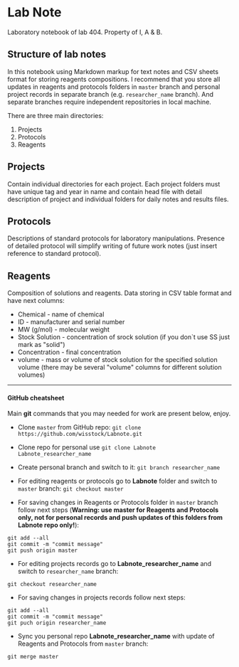 Lab Note
========

Laboratory notebook of lab 404.
Property of I, A & B.


## Structure of lab notes
In this notebook using Markdown markup for text notes and CSV sheets format for storing reagents compositions. I recommend that you store all updates in reagents and protocols folders in `master` branch and personal project records in separate branch (e.g. `researcher_name` branch). And separate branches require independent repositories in local machine. 


There are three main directories:
 1. Projects
 2. Protocols
 3. Reagents


## Projects
Contain individual directories for each project.
Each project folders must have unique tag and year in name and contain head file with detail description of project and individual folders for daily notes and results files.

## Protocols
Descriptions of standard protocols for laboratory manipulations. Presence of detailed protocol will simplify writing of future work notes (just insert reference to standard protocol).

## Reagents
Composition of solutions and reagents.
Data storing in CSV table format and have next columns:
 - Chemical - name of chemical
 - ID - manufacturer and serial number
 - MW (g/mol) - molecular weight
 - Stock Solution - concentration of srock solution (if you don`t use SS just mark as "solid")
 - Concentration - final concentration
 - volume - mass or volume of stock solution for the specified solution volume (there may be several "volume" columns for different solution volumes)

---

#### GitHub cheatsheet

Main **git** commands that you may needed for work are present below, enjoy.


- Clone `master` from GitHub repo: `git clone https://github.com/wisstock/Labnote.git`
- Clone repo for personal use `git clone Labnote Labnote_researcher_name`
- Create personal branch and switch to it: `git branch researcher_name`


- For editing reagents or protocols go to **Labnote** folder and switch to `master` branch: `git checkout master`
- For saving changes in Reagents or Protocols folder in `master` branch follow next steps (**Warning: use master for Reagents and Protocols only, not for personal records and push updates of this folders from Labnote repo only!**):
```
git add --all
git commit -m "commit message"
git push origin master
```


- For editing projects records go to **Labnote_researcher_name** and switch to `researcher_name` branch:
```
git checkout researcher_name
```
- For saving changes in projects records follow next steps:
```
git add --all
git commit -m "commit message"
git puch origin researcher_name
```
- Sync you personal repo **Labnote_researcher_name** with update of Reagents and Protocols from `master` branch:
```
git merge master
```